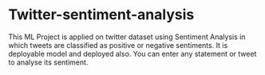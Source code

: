 # Twitter-sentiment-analysis
This ML Project is applied on twitter dataset using Sentiment Analysis in which tweets are classified as positive or negative sentiments. 
It is deployable model and deployed also.
You can enter any statement or tweet to analyse its sentiment.
